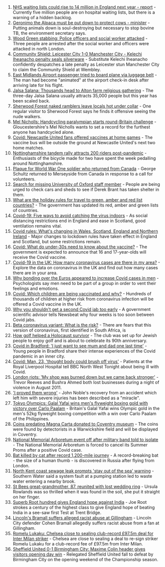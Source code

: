 1. [NHS waiting lists could rise to 14 million in England next year - report](https://www.bbc.co.uk/news/health-58132538) - Currently five million people are on hospital waiting lists, but there is a warning of a hidden backlog.
2. [Geronimo the Alpaca must be put down to protect cows - minister](https://www.bbc.co.uk/news/uk-england-gloucestershire-58133468) - Putting animals down is soul-destroying but necessary to stop bovine TB, the environment secretary says.
3. [Wood Green stabbing: Police officers and social worker attacked](https://www.bbc.co.uk/news/uk-england-london-58124569) - Three people are arrested after the social worker and officers were attacked in north London.
4. [Community Shield: Leicester City 1-0 Manchester City - Kelechi Iheanacho penalty seals silverware](https://www.bbc.co.uk/sport/football/58036460) - Substitute Kelechi Iheanacho confidently despatches a late penalty as Leicester stun Manchester City to claim the Community Shield at Wembley.
5. [East Midlands Airport passenger tried to board plane via luggage belt](https://www.bbc.co.uk/news/uk-england-leicestershire-58128985) - The man had become "animated" at the airport check-in desk after arriving late for his flight.
6. [Jalsa Salana: Thousands head to Alton farm religious gathering](https://www.bbc.co.uk/news/uk-england-hampshire-58127967) - The three-day Jalsa Salana usually attracts 35,000 people but this year has been scaled back.
7. [Sherwood Forest naked ramblers leave locals hot under collar](https://www.bbc.co.uk/news/uk-england-nottinghamshire-58120317) - One regular visitor to Sherwood Forest says he finds it offensive seeing the nude walkers.
8. [Mel Nicholls: Handcycling paralympian starts round-Britain challenge](https://www.bbc.co.uk/news/uk-england-gloucestershire-58128011) - Gloucestershire's Mel Nicholls wants to set a record for the furthest anyone has handcycled alone.
9. [Covid: Newcastle United fans offered vaccines at home games](https://www.bbc.co.uk/news/uk-england-tyne-58128132) - The vaccine bus will be outside the ground at Newcastle United's next two home matches.
10. [Nottinghamshire tandem rally attracts 200 riders post-pandemic](https://www.bbc.co.uk/news/uk-england-nottinghamshire-58117074) - Enthusiasts of the bicycle made for two have spent the week pedalling around Nottinghamshire.
11. [Plaque for World War One soldier who returned from Canada](https://www.bbc.co.uk/news/uk-england-merseyside-58128429) - George Schultz returned to Merseyside from Canada in response to a call for volunteers.
12. [Search for missing University of Oxford staff member](https://www.bbc.co.uk/news/uk-england-oxfordshire-58128916) - People are being urged to check cars and sheds to see if Derek Brant has taken shelter in them.
13. [What are the holiday rules for travel to green, amber and red list countries?](https://www.bbc.co.uk/news/explainers-52544307) - The government has updated its red, amber and green lists of countries.
14. [Covid-19: Five ways to avoid catching the virus indoors](https://www.bbc.co.uk/news/explainers-53917432) - As social distancing restrictions end in England and ease in Scotland, good ventilation remains vital.
15. [Covid rules: What's changing in Wales, Scotland, England and Northern Ireland](https://www.bbc.co.uk/news/explainers-52530518) - Major changes to lockdown rules have taken effect in England and Scotland, but some restrictions remain.
16. [Covid: What do under-30s need to know about the vaccine?](https://www.bbc.co.uk/news/health-57273875) - The government is expected to announce that 16 and 17-year-olds will receive the Covid vaccine.
17. [Covid-19 in the UK: How many coronavirus cases are there in my area?](https://www.bbc.co.uk/news/uk-51768274) - Explore the data on coronavirus in the UK and find out how many cases there are in your area.
18. [Why bonding over the Euros appeared to increase Covid cases in men](https://www.bbc.co.uk/news/health-58015593) - Psychologists say men need to be part of a group in order to vent their feelings and emotions.
19. [Covid: Which children are being vaccinated and why?](https://www.bbc.co.uk/news/health-57888429) - Hundreds of thousands of children at higher risk from coronavirus infection will be offered a Covid vaccine in the UK.
20. [Why you shouldn't get a second Covid jab too early](https://www.bbc.co.uk/news/newsbeat-57682233) - A government scientific advisor tells Newsbeat why four weeks is too soon between Covid jabs.
21. [Beta coronavirus variant: What is the risk?](https://www.bbc.co.uk/news/health-55534727) - There are fears that this version of coronavirus, first identified in South Africa, is
22. [How golf helped a Holocaust survivor](https://www.bbc.co.uk/news/uk-england-manchester-58129539) - The club was set up for Jewish people to enjoy golf and is about to celebrate its 90th anniversary.
23. [Covid in Bradford: 'I just want to see mum and dad one last time'](https://www.bbc.co.uk/news/uk-england-leeds-58115377) - Young people in Bradford share their intense experiences of the Covid pandemic in an inner city.
24. [Covid: Man, 23, 'thought body could brush off virus'](https://www.bbc.co.uk/news/uk-england-merseyside-58121193) - Patients at the Royal Liverpool Hospital tell BBC North West Tonight about being ill with Covid.
25. [London riots: 'My shop was burned down but we came back stronger'](https://www.bbc.co.uk/news/uk-england-london-58031162) - Trevor Reeves and Bushra Ahmed both lost businesses during a night of violence in August 2011.
26. ['I proved them wrong'](https://www.bbc.co.uk/news/uk-england-york-north-yorkshire-58111780) - John Noble's recovery from an accident which left him with severe injuries has been described as a "miracle".
27. [Tokyo Olympics: Galal Yafai wins men's flyweight boxing gold with victory over Carlo Paalam](https://www.bbc.co.uk/sport/olympics/58125750) - Britain's Galal Yafai wins Olympic gold in the men's 52kg flyweight boxing competition with a win over Carlo Paalam of the Philippines.
28. [Coins predating Magna Carta donated to Coventry museum](https://www.bbc.co.uk/news/uk-england-coventry-warwickshire-58128228) - The coins were found by detectorists in a Warwickshire field and will be displayed in Coventry.
29. [National Memorial Arboretum event off after military band told to isolate](https://www.bbc.co.uk/news/uk-england-stoke-staffordshire-58129371) - The National Memorial Arboretum is forced to cancel its Summer Proms after a positive Covid case.
30. [Bat killed by cat after record 1,200-mile journey](https://www.bbc.co.uk/news/uk-58128773) - A record-breaking bat - the size of a human thumb - is discovered in Russia after flying from London.
31. [North Kent coast sewage leak prompts 'stay out of the sea' warning](https://www.bbc.co.uk/news/uk-england-kent-58128688) - Southern Water said a system fault at a pumping station led to waste water entering a nearby brook.
32. [St Bees great-grandmother, 87, reunited with lost wedding ring](https://www.bbc.co.uk/news/uk-england-cumbria-58123000) - Ursula Rowlands was so thrilled when it was found in the soil, she put it straight on her finger.
33. [Superb Root hundred gives England hope against India](https://www.bbc.co.uk/sport/cricket/58131434) - Joe Root strokes a century of the highest class to give England hope of beating India in a see-saw first Test at Trent Bridge.
34. [Lincoln's Bramall suffers alleged racist abuse at Gillingham](https://www.bbc.co.uk/sport/football/58036011) - Lincoln City defender Cohen Bramall allegedly suffers racist abuse from a fan at Gillingham.
35. [Romelu Lukaku: Chelsea close to sealing club-record £97.5m deal for Inter Milan striker](https://www.bbc.co.uk/sport/football/58130354) - Chelsea are close to sealing a deal to re-sign striker Romelu Lukaku for a club-record fee of £97.5m from Inter Milan.
36. [Sheffield United 0-1 Birmingham City: Maxime Colin header gives visitors opening day win](https://www.bbc.co.uk/sport/football/58035720) - Relegated Sheffield United fall to defeat by Birmingham City on the opening weekend of the Championship season.
